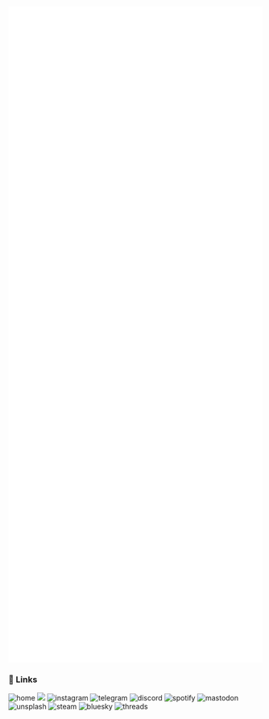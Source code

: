<img align="center" src="/metrics.base.svg" alt="basic">
<img align="center" src="/metrics.plugin.svg" alt="detail">

### 🔗 Links

<a href="https://krzhck.github.io/" target="_blank" style="text-decoration: none;">
    <img src="https://img.shields.io/badge/Home-24292F?style=for-the-badge&logo=github&logoColor=white" alt="home">
</a>
<a href="https://twitter.com/krzhck" target="_blank" style="text-decoration: none;">
    <img src="https://img.shields.io/badge/Twi-1D9BF0?style=for-the-badge&logo=X&logoColor=white%22%20alt=%22twitter">
</a>
<a href="https://www.instagram.com/krzhck" target="_blank" style="text-decoration: none;">
    <img src="https://img.shields.io/badge/Ins-E4405F?style=for-the-badge&logo=instagram&logoColor=white" alt="instagram">
</a>
<a href="https://t.me/krzhck" target="_blank" style="text-decoration: none;">
    <img src="https://img.shields.io/badge/Tele-4E9DD5?style=for-the-badge&logo=telegram&logoColor=white" alt="telegram">
</a>
<a href="https://discordapp.com/users/715527381770829904" target="_blank" style="text-decoration: none;">
    <img src="https://img.shields.io/badge/Disc-5A65E8?style=for-the-badge&logo=discord&logoColor=white" alt="discord">
</a>
<a href="https://open.spotify.com/user/31r2d66pp76ra5js4ek23zhmbczm?si=c863639b175c4e3a" target="_blank" style="text-decoration: none;">
    <img src="https://img.shields.io/badge/Spt-121212?style=for-the-badge&logo=spotify&logoColor=65D46E" alt="spotify">
</a>
<a href="https://mastodon.social/web/@krzhck" target="_blank" style="text-decoration: none;">
    <img src="https://img.shields.io/badge/Mast-6d6ef6?style=for-the-badge&logo=mastodon&logoColor=white" alt="mastodon">
</a>
<a href="https://unsplash.com/@krzhck" target="_blank" style="text-decoration: none;">
    <img src="https://img.shields.io/badge/Uns-000000?style=for-the-badge&logo=unsplash&logoColor=white" alt="unsplash">
</a>
<a href="https://steamcommunity.com/id/krzhck" target="_blank" style="text-decoration: none;">
    <img src="https://img.shields.io/badge/Steam-3B6390?style=for-the-badge&logo=steam&logoColor=white" alt="steam">
</a>
<a href="https://bsky.app/profile/krzhck.bsky.social" target="_blank" style="text-decoration: none;">
    <img src="https://img.shields.io/badge/bsky-0085FF?style=for-the-badge&logo=bluesky&logoColor=white" alt="bluesky">
</a>
<a href="https://www.threads.net/@krzhck" target="_blank" style="text-decoration: none;">
    <img src="https://img.shields.io/badge/thrds-000000?style=for-the-badge&logo=threads&logoColor=white" alt="threads">
</a>
